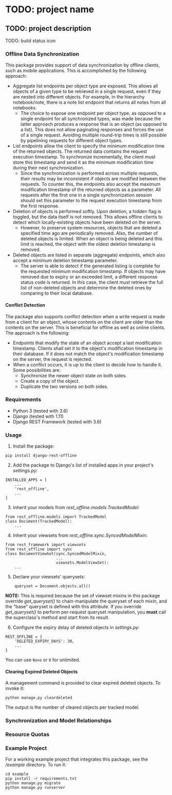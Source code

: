 TODO: project name
==================

TODO: project description
-------------------------

TODO: build status icon


### Offline Data Synchronization

This package provides support of data synchronization by offline clients, such as mobile applications. This is accomplished by the following approach:
* Aggregate list endpoints per object type are exposed. This allows all objects of a given type to be retrieved in a single request, even if they are nested into different objects. For example, in the hierarchy notebook/note, there is a note list endpoint that returns all notes from all notebooks.
  - The choice to expose one endpoint per object type, as opposed to a single endpoint for all synchronized types, was made because the latter approach produces a response that is an object (as opposed to a list). This does not allow paginating responses and forces the use of a single request. Avoiding multiple round-trip times is still possible by pipelining requests for different object types.
* List endpoints allow the client to specify the minimum modification time of the returned objects. The returned data contains the request execution timestamp. To synchronize incrementally, the client must store this timestamp and send it as the minimum modification time during their next synchronization.
  - Since the synchronization is performed across multiple requests, their results may be inconsistent if objects are modified between the requests. To counter this, the endpoints also accept the maximum modification timestamp of the returned objects as a parameter. All requests after the first one in a single synchronization session should set this parameter to the request execution timestamp from the first response.
* Deletion of objects is performed softly. Upon deletion, a hidden flag is toggled, but the data itself is not removed. This allows offline clients to detect which locally-existing objects have been deleted on the server.
  - However, to preserve system resources, objects that are deleted a specified time ago are periodically removed. Also, the number of deleted objects is limited. When an object is being deleted and this limit is reached, the object with the oldest deletion timestamp is removed.
* Deleted objects are listed in separate (aggregate) endpoints, which also accept a minimum deletion timestamp parameter.
  - The server is able to detect if the generated listing is complete for the requested minimum modification timestamp. If objects may have removed due to expiry or an exceeded limit, a different response status code is returned. In this case, the client must retrieve the full list of non-deleted objects and determine the deleted ones by comparing to their local database.

#### Conflict Detection

The package also supports conflict detection when a write request is made from a client for an object, whose contents on the client are older than the contents on the server. This is beneficial for offline as well as online clients. The approach is the following:
* Endpoints that modify the state of an object accept a last modification timestamp. Clients shall set it to the object's modification timestamp in their database. If it does not match the object's modification timestamp on the server, the request is rejected.
* When a conflict occurs, it is up to the client to decide how to handle it. Some possibilities are:
  - Synchronize the newer object state on both sides.
  - Create a copy of the object.
  - Duplicate the two versions on both sides.


### Requirements

* Python 3 (tested with 3.6)
* Django (tested with 1.11)
* Django REST Framework (tested with 3.6)


### Usage

1. Install the package:
```
pip install django-rest-offline
```

2. Add the package to Django's list of installed apps in your project's *settings.py*:
```
INSTALLED_APPS = [
    ...
    'rest_offline',
    ...
]
```

3. Inherit your models from *rest_offline.models.TrackedModel*:
```
from rest_offline.models import TrackedModel
class Document(TrackedModel):
    ...
```

4. Inherit your viewsets from *rest_offline.sync.SyncedModelMixin*:
```
from rest_framework import viewsets
from rest_offline import sync
class DocumentViewSet(sync.SyncedModelMixin,
                      ...
                      viewsets.ModelViewSet):
    ...
```

5. Declare your viewsets' querysets:
```
    queryset = Document.objects.all()
```
**NOTE:** This is required because the set of viewset mixins in this package override *get_queryset()* to chain-manipulate the queryset of each mixin, and the "base" queryset is defined with this attribute. If you override *get_queryset()* to perform per-request queryset manipulation, you **must** call the superclass's method and start from its result.

6. Configure the expiry delay of deleted objects in *settings.py*:
```
REST_OFFLINE = {
    'DELETED_EXPIRY_DAYS': 30,
    ...
}
```
You can use `None` or `0` for unlimited.


#### Clearing Expired Deleted Objects

A management command is provided to clear expired deleted objects. To invoke it:
```
python manage.py cleardeleted
```
The output is the number of cleared objects per tracked model.


### Synchronization and Model Relationships


### Resource Quotas


### Example Project

For a working example project that integrates this package, see the */example* directory. To run it:
```
cd example
pip install -r requirements.txt
python manage.py migrate
python manage.py runserver
```
